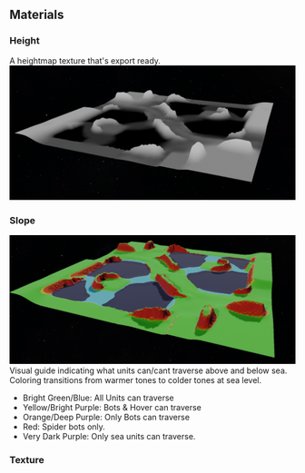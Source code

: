 ## Materials

### Height
A heightmap texture that's export ready.
![height.png](/Screenshots/height.png)

### Slope
![slope.png](/Screenshots/slope.png)
Visual guide indicating what units can/cant traverse above and below sea. Coloring transitions from warmer tones to
colder tones at sea level.

* Bright Green/Blue: All Units can traverse
* Yellow/Bright Purple: Bots & Hover can traverse
* Orange/Deep Purple: Only Bots can traverse
* Red: Spider bots only.
* Very Dark Purple: Only sea units can traverse.

### Texture
